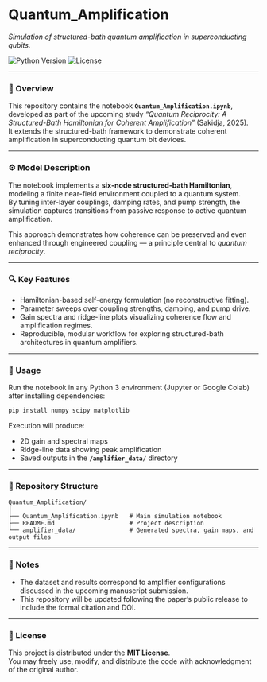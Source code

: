 # **Quantum_Amplification**
*Simulation of structured-bath quantum amplification in superconducting qubits.*

![Python Version](https://img.shields.io/badge/Python-3.x-blue.svg)
![License](https://img.shields.io/badge/License-MIT-green.svg)

---

### 🧩 Overview
This repository contains the notebook **`Quantum_Amplification.ipynb`**, developed as part of the upcoming study *“Quantum Reciprocity: A Structured-Bath Hamiltonian for Coherent Amplification”* (Sakidja, 2025).  
It extends the structured-bath framework to demonstrate coherent amplification in superconducting quantum bit devices.

---

### ⚙️ Model Description
The notebook implements a **six-node structured-bath Hamiltonian**, modeling a finite near-field environment coupled to a quantum system.  
By tuning inter-layer couplings, damping rates, and pump strength, the simulation captures transitions from passive response to active quantum amplification.  

This approach demonstrates how coherence can be preserved and even enhanced through engineered coupling — a principle central to *quantum reciprocity*.

---

### 🔍 Key Features
- Hamiltonian-based self-energy formulation (no reconstructive fitting).  
- Parameter sweeps over coupling strengths, damping, and pump drive.  
- Gain spectra and ridge-line plots visualizing coherence flow and amplification regimes.  
- Reproducible, modular workflow for exploring structured-bath architectures in quantum amplifiers.  

---

### 🚀 Usage
Run the notebook in any Python 3 environment (Jupyter or Google Colab) after installing dependencies:

```bash
pip install numpy scipy matplotlib
```

Execution will produce:  
- 2D gain and spectral maps  
- Ridge-line data showing peak amplification  
- Saved outputs in the **`/amplifier_data/`** directory

---

### 📁 Repository Structure
```
Quantum_Amplification/
│
├── Quantum_Amplification.ipynb   # Main simulation notebook
├── README.md                     # Project description
└── amplifier_data/               # Generated spectra, gain maps, and output files
```

---

### 📘 Notes
- The dataset and results correspond to amplifier configurations discussed in the upcoming manuscript submission.  
- This repository will be updated following the paper’s public release to include the formal citation and DOI.

---

### 📜 License
This project is distributed under the **MIT License**.  
You may freely use, modify, and distribute the code with acknowledgment of the original author.
